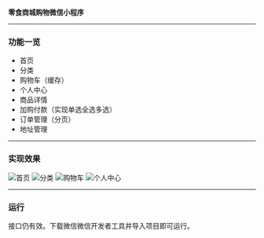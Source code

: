 **零食商城购物微信小程序**
***
### 功能一览
+ 首页
+ 分类
+ 购物车（缓存）
+ 个人中心
+ 商品详情
+ 加购付款（实现单选全选多选）
+ 订单管理（分页）
+ 地址管理
***
### 实现效果
![首页](https://github.com/ZHANGhui-0126/snacksShopTest/raw/master/image_show/首页.PNG "首页")
![分类](../image_show/分类.png "分类")
![购物车](../image_show/购物车.png "购物车")
![个人中心](../image_show/个人中心.png "个人中心")
***
### 运行
接口仍有效。下载微信微信开发者工具并导入项目即可运行。
